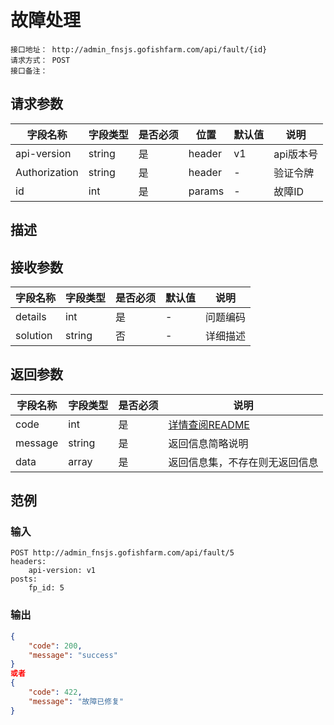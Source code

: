 # 故障处理
```
接口地址： http://admin_fnsjs.gofishfarm.com/api/fault/{id}
请求方式： POST
接口备注： 
```
## 请求参数

| 字段名称 | 字段类型 | 是否必须 | 位置 | 默认值 | 说明 |
|    -    |    -    |    -    |  -   |   -   |  -   |
| api-version | string | 是 | header | v1 | api版本号 |
| Authorization | string | 是 | header | - | 验证令牌 |
| id | int | 是 | params | - | 故障ID |

## 描述

## 接收参数

| 字段名称 | 字段类型 | 是否必须 | 默认值 | 说明 |
|    -    |    -    |    -    |    -   |  -   |
| details | int | 是 | - | 问题编码 |
| solution | string | 否 | - | 详细描述 |

## 返回参数

| 字段名称 | 字段类型 | 是否必须 | 说明 |
|    -    |    -    |    -    |   -   |
| code | int | 是 | [详情查阅README](https://github.com/waitforu/docs/blob/master/README.md#%E9%83%A8%E5%88%86%E8%BF%94%E5%9B%9E%E4%BF%A1%E6%81%AFcode%E8%A1%A8) |
| message | string | 是 | 返回信息简略说明 |
| data | array | 是 | 返回信息集，不存在则无返回信息 |

## 范例

### 输入

```
POST http://admin_fnsjs.gofishfarm.com/api/fault/5
headers:
	api-version: v1
posts:
	fp_id: 5
```

### 输出
```json
{
    "code": 200,
    "message": "success"
}
或者
{
    "code": 422,
    "message": "故障已修复"
}
```